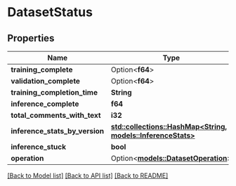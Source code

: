 # DatasetStatus

## Properties

Name | Type | Description | Notes
------------ | ------------- | ------------- | -------------
**training_complete** | Option<**f64**> |  | 
**validation_complete** | Option<**f64**> |  | 
**training_completion_time** | **String** |  | 
**inference_complete** | **f64** |  | 
**total_comments_with_text** | **i32** |  | 
**inference_stats_by_version** | [**std::collections::HashMap<String, models::InferenceStats>**](InferenceStats.md) |  | 
**inference_stuck** | **bool** |  | 
**operation** | Option<[**models::DatasetOperation**](DatasetOperation.md)> |  | 

[[Back to Model list]](../README.md#documentation-for-models) [[Back to API list]](../README.md#documentation-for-api-endpoints) [[Back to README]](../README.md)


